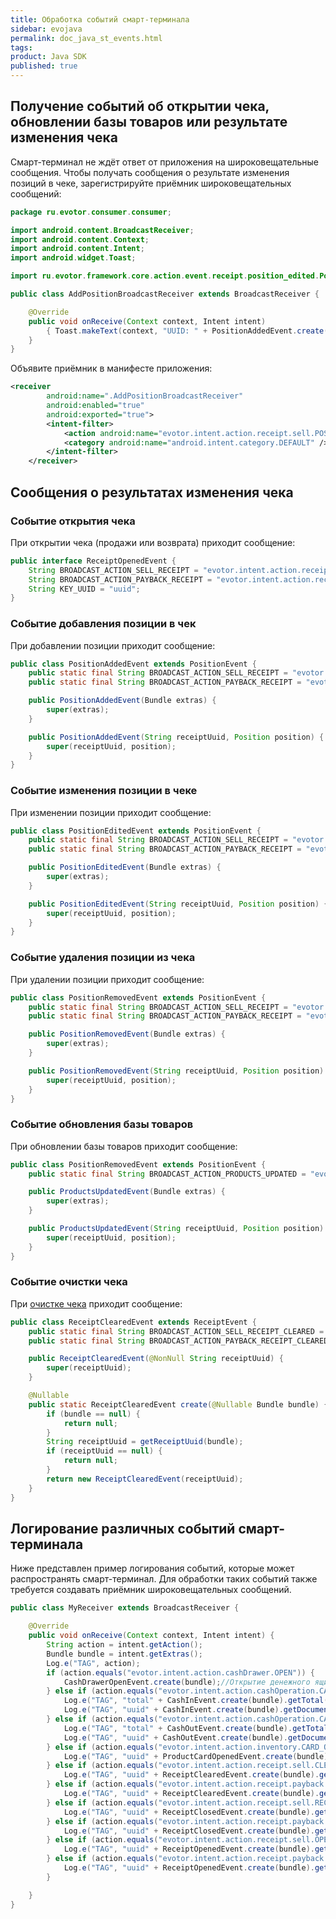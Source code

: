 ```yaml
---
title: Обработка событий смарт-терминала
sidebar: evojava
permalink: doc_java_st_events.html
tags:
product: Java SDK
published: true
---
```


## Получение событий об открытии чека, обновлении базы товаров или результате изменения чека

Смарт-терминал не ждёт ответ от приложения на широковещательные сообщения. Чтобы получать сообщения о результате изменения позиций в чеке, зарегистрируйте приёмник широковещательных сообщений:

```java
package ru.evotor.consumer.consumer;

import android.content.BroadcastReceiver;
import android.content.Context;
import android.content.Intent;
import android.widget.Toast;

import ru.evotor.framework.core.action.event.receipt.position_edited.PositionAddedEvent;

public class AddPositionBroadcastReceiver extends BroadcastReceiver {

    @Override
    public void onReceive(Context context, Intent intent)
        { Toast.makeText(context, "UUID: " + PositionAddedEvent.create(intent.getExtras()).getReceiptUuid(), Toast.LENGTH_LONG).show(); }
    }
}
```

Объявите приёмник в манифесте приложения:

```xml
<receiver
        android:name=".AddPositionBroadcastReceiver"
        android:enabled="true"
        android:exported="true">
        <intent-filter>
            <action android:name="evotor.intent.action.receipt.sell.POSITION_ADDED" />
            <category android:name="android.intent.category.DEFAULT" />
        </intent-filter>
    </receiver>
```

## Сообщения о результатах изменения чека

### Событие открытия чека

При открытии чека (продажи или возврата) приходит сообщение:

```java
public interface ReceiptOpenedEvent {
    String BROADCAST_ACTION_SELL_RECEIPT = "evotor.intent.action.receipt.sell.OPENED";
    String BROADCAST_ACTION_PAYBACK_RECEIPT = "evotor.intent.action.receipt.payback.OPENED";
    String KEY_UUID = "uuid";
}
```

### Событие добавления позиции в чек

При добавлении позиции приходит сообщение:

```java
public class PositionAddedEvent extends PositionEvent {
    public static final String BROADCAST_ACTION_SELL_RECEIPT = "evotor.intent.action.receipt.sell.POSITION_ADDED";
    public static final String BROADCAST_ACTION_PAYBACK_RECEIPT = "evotor.intent.action.receipt.payback.POSITION_ADDED";

    public PositionAddedEvent(Bundle extras) {
        super(extras);
    }

    public PositionAddedEvent(String receiptUuid, Position position) {
        super(receiptUuid, position);
    }
}
```

### Событие изменения позиции в чеке

При изменении позиции приходит сообщение:

```java
public class PositionEditedEvent extends PositionEvent {
    public static final String BROADCAST_ACTION_SELL_RECEIPT = "evotor.intent.action.receipt.sell.POSITION_EDITED";
    public static final String BROADCAST_ACTION_PAYBACK_RECEIPT = "evotor.intent.action.receipt.payback.POSITION_EDITED";

    public PositionEditedEvent(Bundle extras) {
        super(extras);
    }

    public PositionEditedEvent(String receiptUuid, Position position) {
        super(receiptUuid, position);
    }
}
```

### Событие удаления позиции из чека

При удалении позиции приходит сообщение:

```java
public class PositionRemovedEvent extends PositionEvent {
    public static final String BROADCAST_ACTION_SELL_RECEIPT = "evotor.intent.action.receipt.sell.POSITION_REMOVED";
    public static final String BROADCAST_ACTION_PAYBACK_RECEIPT = "evotor.intent.action.receipt.payback.POSITION_REMOVED";

    public PositionRemovedEvent(Bundle extras) {
        super(extras);
    }

    public PositionRemovedEvent(String receiptUuid, Position position) {
        super(receiptUuid, position);
    }
}
```

### Событие обновления базы товаров

При обновлении базы товаров приходит сообщение:

```java
public class PositionRemovedEvent extends PositionEvent {
    public static final String BROADCAST_ACTION_PRODUCTS_UPDATED = "evotor.intent.action.inventory.PRODUCTS_UPDATED";

    public ProductsUpdatedEvent(Bundle extras) {
        super(extras);
    }

    public ProductsUpdatedEvent(String receiptUuid, Position position) {
        super(receiptUuid, position);
    }
}
```

### Событие очистки чека

При [очистке чека](./doc_java_receipt_creation.html) приходит сообщение:

```java
public class ReceiptClearedEvent extends ReceiptEvent {
    public static final String BROADCAST_ACTION_SELL_RECEIPT_CLEARED = "evotor.intent.action.receipt.sell.CLEARED";
    public static final String BROADCAST_ACTION_PAYBACK_RECEIPT_CLEARED = "evotor.intent.action.receipt.payback.CLEARED";

    public ReceiptClearedEvent(@NonNull String receiptUuid) {
        super(receiptUuid);
    }

    @Nullable
    public static ReceiptClearedEvent create(@Nullable Bundle bundle) {
        if (bundle == null) {
            return null;
        }
        String receiptUuid = getReceiptUuid(bundle);
        if (receiptUuid == null) {
            return null;
        }
        return new ReceiptClearedEvent(receiptUuid);
    }
}
```

## Логирование различных событий смарт-терминала

Ниже представлен пример логирования событий, которые может распространять смарт-терминал. Для обработки таких событий также требуется создавать приёмник широковещательных сообщений.

```java
public class MyReceiver extends BroadcastReceiver {

    @Override
    public void onReceive(Context context, Intent intent) {
        String action = intent.getAction();
        Bundle bundle = intent.getExtras();
        Log.e("TAG", action);
        if (action.equals("evotor.intent.action.cashDrawer.OPEN")) {
            CashDrawerOpenEvent.create(bundle);//Открытие денежного ящика.
        } else if (action.equals("evotor.intent.action.cashOperation.CASH_IN")) {
            Log.e("TAG", "total" + CashInEvent.create(bundle).getTotal().toPlainString());//Внесение наличных.
            Log.e("TAG", "uuid" + CashInEvent.create(bundle).getDocumentUuid());
        } else if (action.equals("evotor.intent.action.cashOperation.CASH_OUT")) {
            Log.e("TAG", "total" + CashOutEvent.create(bundle).getTotal().toPlainString());//Изъятие наличных.
            Log.e("TAG", "uuid" + CashOutEvent.create(bundle).getDocumentUuid());
        } else if (action.equals("evotor.intent.action.inventory.CARD_OPEN")) {
            Log.e("TAG", "uuid" + ProductCardOpenedEvent.create(bundle).getProductUuid());//Открытие карточки товара.
        } else if (action.equals("evotor.intent.action.receipt.sell.CLEARED")) {
            Log.e("TAG", "uuid" + ReceiptClearedEvent.create(bundle).getReceiptUuid());//Очистка чека продажи (создание нового чека).
        } else if (action.equals("evotor.intent.action.receipt.payback.CLEARED")) {
            Log.e("TAG", "uuid" + ReceiptClearedEvent.create(bundle).getReceiptUuid());//Очистка чека возврата (создание нового чека).
        } else if (action.equals("evotor.intent.action.receipt.sell.RECEIPT_CLOSED")) {
            Log.e("TAG", "uuid" + ReceiptClosedEvent.create(bundle).getReceiptUuid());//Закрытие чека продажи.
        } else if (action.equals("evotor.intent.action.receipt.payback.RECEIPT_CLOSED")) {
            Log.e("TAG", "uuid" + ReceiptClosedEvent.create(bundle).getReceiptUuid());//Закрытие чека возврата.
        } else if (action.equals("evotor.intent.action.receipt.sell.OPENED")) {
            Log.e("TAG", "uuid" + ReceiptOpenedEvent.create(bundle).getReceiptUuid());//Открытие чека продажи.
        } else if (action.equals("evotor.intent.action.receipt.payback.OPENED")) {
            Log.e("TAG", "uuid" + ReceiptOpenedEvent.create(bundle).getReceiptUuid());//Открытие чека возврата.
        }

    }
}
```
